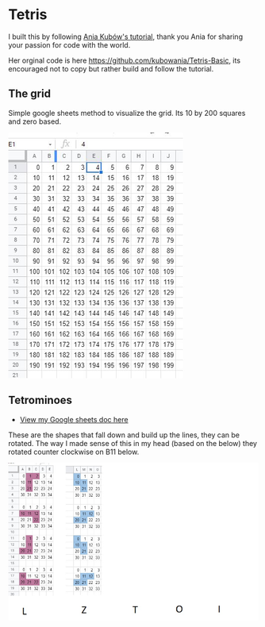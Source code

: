 # Tetris

I built this by following [Ania Kubów's tutorial](https://www.youtube.com/watch?v=w1JJfK09ujQ), thank you Ania for sharing your passion for code with the world.

Her orginal code is here https://github.com/kubowania/Tetris-Basic, its encouraged not to copy but rather build and follow the tutorial.

## The grid

Simple google sheets method to visualize the grid. Its 10 by 200 squares and zero based.

![Grid](grid-in-google-sheets.jpg)

## Tetrominoes

- [View my Google sheets doc here](https://docs.google.com/spreadsheets/d/1AUCZV330Kh-ACKLboJx5S2HNRUaSG_O0gPRsVTWLxHM/edit?usp=sharing)

These are the shapes that fall down and build up the lines, they can be rotated. The way I made sense of this in my head (based on the below) they rotated counter clockwise on B11 below.

![Tetrominoes](tetrominoes-possible-shapes.jpg)